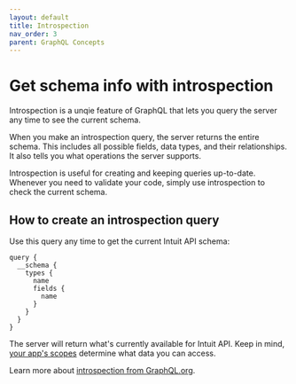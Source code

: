 ```yaml
---
layout: default
title: Introspection
nav_order: 3
parent: GraphQL Concepts
---
```


# Get schema info with introspection

Introspection is a unqie feature of GraphQL that lets you query the server any time to see the current schema. 

When you make an introspection query, the server returns the entire schema. This includes all possible fields, data types, and their relationships. It also tells you what operations the server supports.

Introspection is useful for creating and keeping queries up-to-date. Whenever you need to validate your code, simply use introspection to check the current schema. 

## How to create an introspection query

Use this query any time to get the current Intuit API schema:

```
query {
  __schema {
    types {
      name
      fields {
        name
      }
    }
  }
}
```
The server will return what's currently available for Intuit API. Keep in mind, [your app's scopes](../../getting-started/scopes/) determine what data you can access.

Learn more about [introspection from GraphQL.org](https://graphql.org/learn/introspection/).